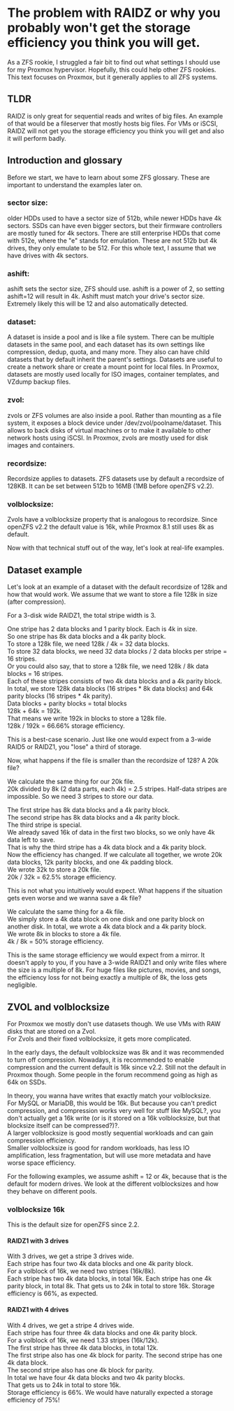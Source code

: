 # The problem with RAIDZ or why you probably won't get the storage efficiency you think you will get.
As a ZFS rookie, I struggled a fair bit to find out what settings I should use for my Proxmox hypervisor. Hopefully, this could help other ZFS rookies. 
This text focuses on Proxmox, but it generally applies to all ZFS systems. 

## TLDR
RAIDZ is only great for sequential reads and writes of big files. An example of that would be a fileserver that mostly hosts big files. 
For VMs or iSCSI, RAIDZ will not get you the storage efficiency you think you will get and also it will perform badly. 

## Introduction and glossary
Before we start, we have to learn about some ZFS glossary. These are important to understand the examples later on.

### sector size:
older HDDs used to have a sector size of 512b, while newer HDDs have 4k sectors. SSDs can have even bigger sectors, but their firmware controllers are mostly tuned for 4k sectors. There are still enterprise HDDs that come with 512e, where the "e" stands for emulation. These are not 512b but 4k drives, they only emulate to be 512. For this whole text, I assume that we have drives with 4k sectors.

### ashift:
ashift sets the sector size, ZFS should use. ashift is a power of 2, so setting ashift=12 will result in 4k. Ashift must match your drive's sector size. Extremely likely this will be 12 and also automatically detected.

### dataset:
A dataset is inside a pool and is like a file system. There can be multiple datasets in the same pool, and each dataset has its own settings like compression, dedup, quota, and many more. They also can have child datasets that by default inherit the parent's settings. Datasets are useful to create a network share or create a mount point for local files. In Proxmox, datasets are mostly used locally for ISO images, container templates, and VZdump backup files.

### zvol:
zvols or ZFS volumes are also inside a pool. Rather than mounting as a file system, it exposes a block device under /dev/zvol/poolname/dataset. This allows to back disks of virtual machines or to make it available to other network hosts using iSCSI. In Proxmox, zvols are mostly used for disk images and containers.

### recordsize:
Recordsize applies to datasets. ZFS datasets use by default a recordsize of 128KB. It can be set between 512b to 16MB (1MB before openZFS v2.2).

### volblocksize:
Zvols have a volblocksize property that is analogous to recordsize.
Since openZFS v2.2 the default value is 16k, while Proxmox 8.1 still uses 8k as default.

Now with that technical stuff out of the way, let's look at real-life examples.

## Dataset example
Let's look at an example of a dataset with the default recordsize of 128k and how that would work. We assume that we want to store a file 128k in size (after compression).

For a 3-disk wide RAIDZ1, the total stripe width is 3.

One stripe has 2 data blocks and 1 parity block. Each is 4k in size.  
So one stripe has 8k data blocks and a 4k parity block.  
To store a 128k file, we need 128k / 4k = 32 data blocks.  
To store 32 data blocks, we need 32 data blocks / 2 data blocks per stripe = 16 stripes.   
Or you could also say, that to store a 128k file, we need 128k / 8k data blocks = 16 stripes.  
Each of these stripes consists of two 4k data blocks and a 4k parity block.  
In total, we store 128k data blocks (16 stripes * 8k data blocks) and 64k parity blocks (16 stripes * 4k parity).  
Data blocks + parity blocks = total blocks  
128k + 64k = 192k.  
That means we write 192k in blocks to store a 128k file.  
128k / 192k = 66.66% storage efficiency.  

This is a best-case scenario. Just like one would expect from a 3-wide RAID5 or RAIDZ1, you "lose" a third of storage.

Now, what happens if the file is smaller than the recordsize of 128? A 20k file?

We calculate the same thing for our 20k file.  
20k divided by 8k (2 data parts, each 4k) = 2.5 stripes. Half-data stripes are impossible. So we need 3 stripes to store our data.

The first stripe has 8k data blocks and a 4k parity block.  
The second stripe has 8k data blocks and a 4k parity block.  
The third stripe is special.  
We already saved 16k of data in the first two blocks, so we only have 4k data left to save.  
That is why the third stripe has a 4k data block and a 4k parity block.  
Now the efficiency has changed. If we calculate all together, we wrote 20k data blocks, 12k parity blocks, and one 4k padding block.  
We wrote 32k to store a 20k file.  
20k / 32k = 62.5% storage efficiency.  

This is not what you intuitively would expect. What happens if the situation gets even worse and we wanna save a 4k file?

We calculate the same thing for a 4k file.  
We simply store a 4k data block on one disk and one parity block on another disk. In total, we wrote a 4k data block and a 4k parity block.  
We wrote 8k in blocks to store a 4k file.  
4k / 8k = 50% storage efficiency.  

This is the same storage efficiency we would expect from a mirror.
It doesn't apply to you, if you have a 3-wide RAIDZ1 and only write files where the size is a multiple of 8k. For huge files like pictures, movies, and songs, the efficiency loss for not being exactly a multiple of 8k, the loss gets negligible.

## ZVOL and volblocksize
For Proxmox we mostly don't use datasets though. We use VMs with RAW disks that are stored on a Zvol.  
For Zvols and their fixed volblocksize, it gets more complicated.  

In the early days, the default volblocksize was 8k and it was recommended to turn off compression.
Nowadays, it is recommended to enable compression and the current default is 16k since v2.2. Still not the default in Proxmox though. Some people in the forum recommend going as high as 64k on SSDs.

In theory, you wanna have writes that exactly match your volblocksize.  
For MySQL or MariaDB, this would be 16k. But because you can't predict compression, and compression works very well for stuff like MySQL?, you don't actually get a 16k write (or is it stored on a 16k volblocksize, but that blocksize itself can be compressed?)?.  
A larger volblocksize is good mostly sequential workloads and can gain compression efficiency.  
Smaller volblocksize is good for random workloads, has less IO amplification, less fragmentation, but will use more metadata and have worse space efficiency.  

For the following examples, we assume ashift = 12 or 4k, because that is the default for modern drives. 
We look at the different volblocksizes and how they behave on different pools. 

### volblocksize 16k
This is the default size for openZFS since 2.2.  

#### RAIDZ1 with 3 drives
With 3 drives, we get a stripe 3 drives wide.  
Each stripe has four two 4k data blocks and one 4k parity block.  
For a volblock of 16k, we need two stripes (16k/8k).  
Each stripe has two 4k data blocks, in total 16k. 
Each stripe has one 4k parity block, in total 8k. 
That gets us to 24k in total to store 16k. 
Storage efficiency is 66%, as expected.

#### RAIDZ1 with 4 drives
With 4 drives, we get a stripe 4 drives wide.  
Each stripe has four three 4k data blocks and one 4k parity block.  
For a volblock of 16k, we need 1.33 stripes (16k/12k).  
The first stripe has three 4k data blocks, in total 12k.  
The first stripe also has one 4k block for parity. 
The second stripe has one 4k data block.  
The second stripe also has one 4k block for parity.  
In total we have four 4k data blocks and two 4k parity blocks.  
That gets us to 24k in total to store 16k.  
Storage efficiency is 66%. 
We would have naturally expected a storage efficiency of 75%!  

